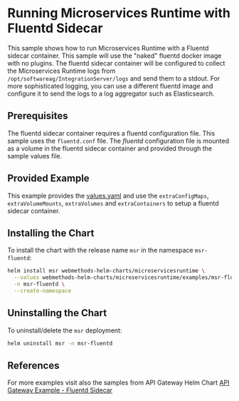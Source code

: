 # Running Microservices Runtime with Fluentd Sidecar

This sample shows how to run Microservices Runtime with a Fluentd sidecar container. This sample will use the "naked" fluentd docker image with no plugins. The fluentd sidecar container will be configured to collect the Microservices Runtime logs from ```/opt/softwareag/IntegrationServer/logs``` and send them to a stdout. For more sophisticated logging, you can use a different fluentd image and configure it to send the logs to a log aggregator such as Elasticsearch.

## Prerequisites

The fluentd sidecar container requires a fluentd configuration file. This sample uses the `fluentd.conf` file. The *fluentd* configuration file is mounted as a volume in the fluentd sidecar container and provided through the sample values file.

## Provided Example

This example provides the [values.yaml](./values.yaml) and use the `extraConfigMaps`, `extraVolumeMounts`, `extraVolumes` and `extraContainers` to setup a fluentd sidecar container.

## Installing the Chart

To install the chart with the release name `msr` in the namespace `msr-fluentd`:

```bash
helm install msr webmethods-helm-charts/microservicesruntime \
  --values webmethods-helm-charts/microservicesruntime/examples/msr-fluentd-sidecar/values.yaml \
  -n msr-fluentd \
  --create-namespace
```

## Uninstalling the Chart

To uninstall/delete the `msr` deployment:

```bash
helm uninstall msr -n msr-fluentd
```
## References

For more examples visit also the samples from API Gateway Helm Chart [API Gateway Example - Fluentd Sidecar](../../../apigateway/examples/fluentd-sidecar/README.md)
